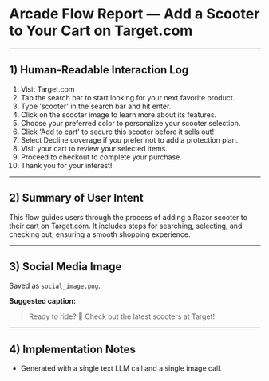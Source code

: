 # Arcade Flow Report — Add a Scooter to Your Cart on Target.com

---
## 1) Human-Readable Interaction Log
1. Visit Target.com
2. Tap the search bar to start looking for your next favorite product.
3. Type 'scooter' in the search bar and hit enter.
4. Click on the scooter image to learn more about its features.
5. Choose your preferred color to personalize your scooter selection.
6. Click 'Add to cart' to secure this scooter before it sells out!
7. Select Decline coverage if you prefer not to add a protection plan.
8. Visit your cart to review your selected items.
9. Proceed to checkout to complete your purchase.
10. Thank you for your interest!

---
## 2) Summary of User Intent
This flow guides users through the process of adding a Razor scooter to their cart on Target.com. It includes steps for searching, selecting, and checking out, ensuring a smooth shopping experience.

---
## 3) Social Media Image
Saved as `social_image.png`.

**Suggested caption:**
> Ready to ride? 🛴 Check out the latest scooters at Target!

---
## 4) Implementation Notes
- Generated with a single text LLM call and a single image call.
